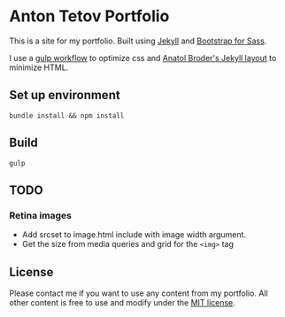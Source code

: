# Anton Tetov Portfolio

This is a site for my portfolio. Built using [Jekyll](https://jekyllrb.com/) and [Bootstrap for Sass](https://github.com/twbs/bootstrap-sass).

I use a [gulp workflow](gulpfile.js) to optimize css and [Anatol Broder's Jekyll layout](http://jch.penibelst.de/) to minimize HTML.

## Set up environment

`bundle install && npm install`

## Build

`gulp`

## TODO

### Retina images

* Add srcset to image.html include with image width argument.
* Get the size from media queries and grid for the `<img>` tag

## License

Please contact me if you want to use any content from my portfolio. All other content is free to use and modify under the [MIT license](https://opensource.org/licenses/MIT).
